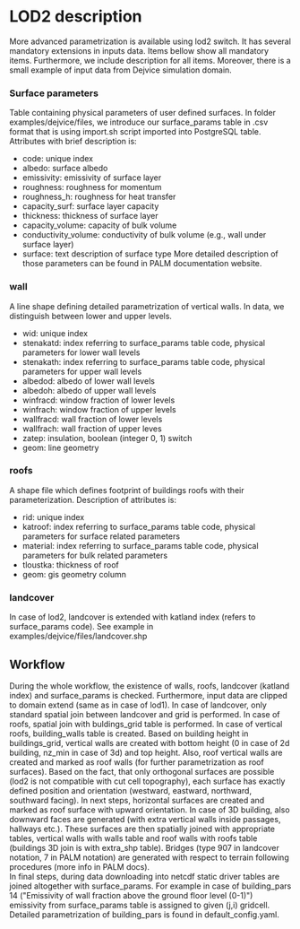 # LOD2 description
More advanced parametrization is available using lod2 switch. It has several mandatory extensions in inputs data. Items bellow show all mandatory items. Furthermore, we include description for all items. Moreover, there is a small example of input data from Dejvice simulation domain. 
### Surface parameters
Table containing physical parameters of user defined surfaces. In folder examples/dejvice/files, we introduce our surface_params table in .csv format that is using import.sh script imported into PostgreSQL table. Attributes with brief description is: 
* code: unique index
* albedo: surface albedo
* emissivity: emissivity of surface layer
* roughness: roughness for momentum
* roughness_h: roughness for heat transfer
* capacity_surf: surface layer capacity
* thickness: thickness of surface layer
* capacity_volume: capacity of bulk volume
* conductivity_volume: conductivity of bulk volume (e.g., wall under surface layer)
* surface: text description of surface type
More detailed description of those parameters can be found in PALM documentation website.

### wall
A line shape defining detailed parametrization of vertical walls. In data, we distinguish between lower and upper levels. 
* wid: unique index
* stenakatd: index referring to surface_params table code, physical parameters for lower wall levels 
* stenakath: index referring to surface_params table code, physical parameters for upper wall levels  
* albedod: albedo of lower wall levels
* albedoh: albedo of upper wall levels
* winfracd: window fraction of lower levels
* winfrach: window fraction of upper levels
* wallfracd: wall fraction of lower levels
* wallfrach: wall fraction of upper leves
* zatep: insulation, boolean (integer 0, 1) switch
* geom: line geometry


### roofs
A shape file which defines footprint of buildings roofs with their parameterization. Description of attributes is:
* rid: unique index
* katroof: index referring to surface_params table code, physical parameters for surface related parameters
* material: index referring to surface_params table code, physical parameters for bulk related parameters
* tloustka: thickness of roof
* geom: gis geometry column

### landcover
In case of lod2, landcover is extended with katland index (refers to surface_params code). See example in examples/dejvice/files/landcover.shp

## Workflow
During the whole workflow, the existence of walls, roofs, landcover (katland index) and surface_params is checked. Furthermore, input data are clipped to domain extend (same as in case of lod1). In case of landcover, only standard spatial join between landcover and grid is performed. In case of roofs, spatial join with buldings_grid table is performed. In case of vertical roofs, building_walls table is created. Based on building height in buildings_grid, vertical walls are created with bottom height (0 in case of 2d building, nz_min in case of 3d) and top height. Also, roof vertical walls are created and marked as roof walls (for further parametrization as roof surfaces). Based on the fact, that only orthogonal surfaces are possible (lod2 is not compatible with cut cell topography), each surface has exactly defined position and orientation (westward, eastward, northward, southward facing). In next steps, horizontal surfaces are created and marked as roof surface with upward orientation. In case of 3D building, also downward faces are generated (with extra vertical walls inside passages, hallways etc.). These surfaces are then spatially joined with appropriate tables, vertical walls with walls table and roof walls with roofs table (buildings 3D join is with extra_shp table). Bridges (type 907 in landcover notation, 7 in PALM notation) are generated with respect to terrain following procedures (more info in PALM docs). \
In final steps, during data downloading into netcdf static driver tables are joined altogether with surface_params. For example in case of building_pars 14 ("Emissivity of wall fraction above the ground floor level (0-1)") emissivity from surface_params table is assigned to given (j,i) gridcell. Detailed parametrization of building_pars is found in default_config.yaml.
